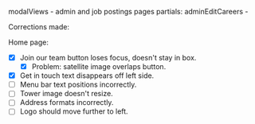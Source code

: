 modalViews - admin and job postings pages
partials:
    adminEditCareers - 

Corrections made:

Home page:
- [x] Join our team button loses focus, doesn't stay in box.
   - [x] Problem: satellite image overlaps button.
- [x] Get in touch text disappears off left side.
- [ ] Menu bar text positions incorrectly.
- [ ] Tower image doesn't resize.
- [ ] Address formats incorrectly.
- [ ] Logo should move further to left.
